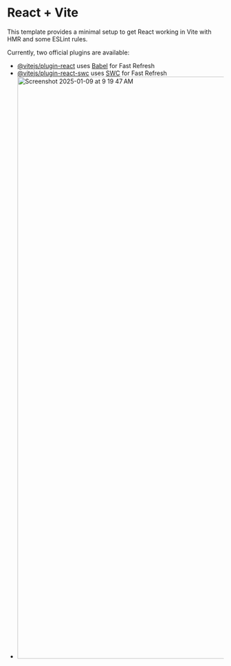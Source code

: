 # React + Vite

This template provides a minimal setup to get React working in Vite with HMR and some ESLint rules.

Currently, two official plugins are available:

- [@vitejs/plugin-react](https://github.com/vitejs/vite-plugin-react/blob/main/packages/plugin-react/README.md) uses [Babel](https://babeljs.io/) for Fast Refresh
- [@vitejs/plugin-react-swc](https://github.com/vitejs/vite-plugin-react-swc) uses [SWC](https://swc.rs/) for Fast Refresh
- <img width="1352" alt="Screenshot 2025-01-09 at 9 19 47 AM" src="https://github.com/user-attachments/assets/1bbb4b78-985b-470f-aef3-94bc78ad0b2a" />

